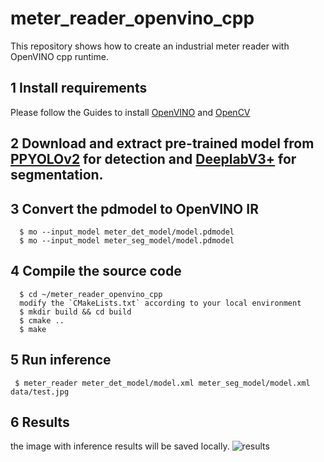 # meter_reader_openvino_cpp

This repository shows how to create an industrial meter reader with OpenVINO cpp runtime.
## 1 Install requirements
Please follow the Guides to install [OpenVINO](https://docs.openvino.ai/latest/openvino_docs_install_guides_installing_openvino_linux.html#install-openvino) and [OpenCV](https://docs.opencv.org/4.x/d7/d9f/tutorial_linux_install.html)

## 2 Download and extract pre-trained model from [PPYOLOv2](https://bj.bcebos.com/paddlex/examples2/meter_reader/meter_det_model.tar.gz) for detection and [DeeplabV3+](https://bj.bcebos.com/paddlex/examples2/meter_reader/meter_seg_model.tar.gz) for segmentation.

## 3 Convert the pdmodel to OpenVINO IR
```shell
  $ mo --input_model meter_det_model/model.pdmodel
  $ mo --input_model meter_seg_model/model.pdmodel
 ```

## 4 Compile the source code
```shell
  $ cd ~/meter_reader_openvino_cpp
  modify the `CMakeLists.txt` according to your local environment
  $ mkdir build && cd build
  $ cmake ..
  $ make
 ```

## 5 Run inference
 ```shell
  $ meter_reader meter_det_model/model.xml meter_seg_model/model.xml data/test.jpg
 ```
## 6 Results
the image with inference results will be saved locally.
![results](https://user-images.githubusercontent.com/91237924/189858813-32f064b4-5d9c-4a46-8c10-a48f3b05efa0.jpg)
